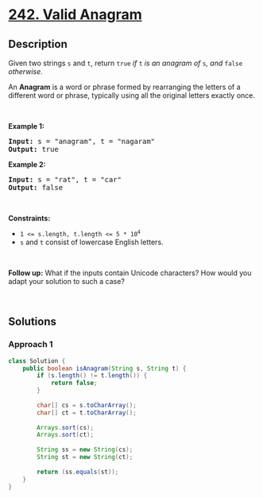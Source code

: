 # [242. Valid Anagram](https://leetcode.com/problems/valid-anagram)

## Description

<p>Given two strings <code>s</code> and <code>t</code>, return <code>true</code> <em>if</em> <code>t</code> <em>is an anagram of</em> <code>s</code><em>, and</em> <code>false</code> <em>otherwise</em>.</p>

<p>An <strong>Anagram</strong> is a word or phrase formed by rearranging the letters of a different word or phrase, typically using all the original letters exactly once.</p>
<p>&nbsp;</p>

<p><strong class="example">Example 1:</strong></p>
<pre>
<strong>Input:</strong> s = "anagram", t = "nagaram"
<strong>Output:</strong> true
</pre>

<p><strong class="example">Example 2:</strong></p>
<pre>
<strong>Input:</strong> s = "rat", t = "car"
<strong>Output:</strong> false
</pre>
<p>&nbsp;</p>

<p><strong>Constraints:</strong></p>
<ul>
    <li><code>1 &lt;= s.length, t.length &lt;= 5 * 10<sup>4</sup></code></li>
    <li><code>s</code> and <code>t</code> consist of lowercase English letters.</li>
</ul>
<p>&nbsp;</p>

<p><strong>Follow up:</strong> What if the inputs contain Unicode characters? How would you adapt your solution to such a case?</p>
<p>&nbsp;</p>

## Solutions

### **Approach 1**

```java
class Solution {
    public boolean isAnagram(String s, String t) {
        if (s.length() != t.length()) {
            return false;
        }
        
        char[] cs = s.toCharArray();
        char[] ct = t.toCharArray();
        
        Arrays.sort(cs);
        Arrays.sort(ct);
        
        String ss = new String(cs);
        String st = new String(ct);
        
        return (ss.equals(st));
    }
}
```